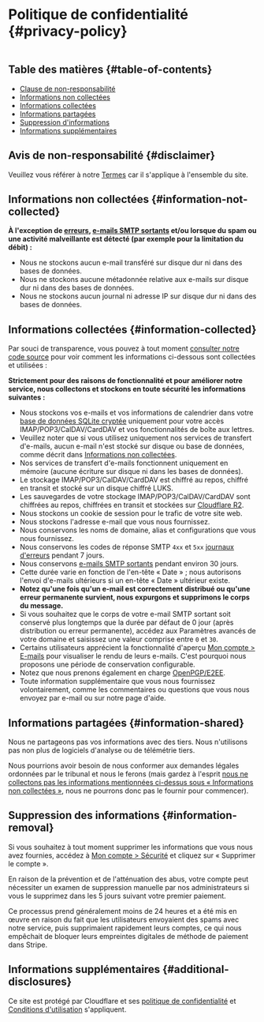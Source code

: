 # Politique de confidentialité {#privacy-policy}

<img loading="lazy" src="/img/articles/privacy.webp" alt="" class="rounded-lg" />

## Table des matières {#table-of-contents}

* [Clause de non-responsabilité](#disclaimer)
* [Informations non collectées](#information-not-collected)
* [Informations collectées](#information-collected)
* [Informations partagées](#information-shared)
* [Suppression d'informations](#information-removal)
* [Informations supplémentaires](#additional-disclosures)

## Avis de non-responsabilité {#disclaimer}

Veuillez vous référer à notre [Termes](/terms) car il s'applique à l'ensemble du site.

## Informations non collectées {#information-not-collected}

**À l'exception de [erreurs](/faq#do-you-store-error-logs), [e-mails SMTP sortants](/faq#do-you-support-sending-email-with-smtp) et/ou lorsque du spam ou une activité malveillante est détecté (par exemple pour la limitation du débit) :**

* Nous ne stockons aucun e-mail transféré sur disque dur ni dans des bases de données.
* Nous ne stockons aucune métadonnée relative aux e-mails sur disque dur ni dans des bases de données.
* Nous ne stockons aucun journal ni adresse IP sur disque dur ni dans des bases de données.

## Informations collectées {#information-collected}

Par souci de transparence, vous pouvez à tout moment <a href="https://github.com/forwardemail" target="_blank" rel="noopener noreferrer">consulter notre code source</a> pour voir comment les informations ci-dessous sont collectées et utilisées :

**Strictement pour des raisons de fonctionnalité et pour améliorer notre service, nous collectons et stockons en toute sécurité les informations suivantes :**

* Nous stockons vos e-mails et vos informations de calendrier dans votre [base de données SQLite cryptée](/blog/docs/best-quantum-safe-encrypted-email-service) uniquement pour votre accès IMAP/POP3/CalDAV/CardDAV et vos fonctionnalités de boîte aux lettres.
* Veuillez noter que si vous utilisez uniquement nos services de transfert d'e-mails, aucun e-mail n'est stocké sur disque ou base de données, comme décrit dans [Informations non collectées](#information-not-collected).
* Nos services de transfert d'e-mails fonctionnent uniquement en mémoire (aucune écriture sur disque ni dans les bases de données).
* Le stockage IMAP/POP3/CalDAV/CardDAV est chiffré au repos, chiffré en transit et stocké sur un disque chiffré LUKS.
* Les sauvegardes de votre stockage IMAP/POP3/CalDAV/CardDAV sont chiffrées au repos, chiffrées en transit et stockées sur [Cloudflare R2](https://www.cloudflare.com/developer-platform/r2/).
* Nous stockons un cookie de session pour le trafic de votre site web.
* Nous stockons l'adresse e-mail que vous nous fournissez.
* Nous conservons les noms de domaine, alias et configurations que vous nous fournissez.
* Nous conservons les codes de réponse SMTP `4xx` et `5xx` [journaux d'erreurs](/faq#do-you-store-error-logs) pendant 7 jours.
* Nous conservons [e-mails SMTP sortants](/faq#do-you-support-sending-email-with-smtp) pendant environ 30 jours.
* Cette durée varie en fonction de l'en-tête « Date » ; nous autorisons l'envoi d'e-mails ultérieurs si un en-tête « Date » ultérieur existe.
* **Notez qu'une fois qu'un e-mail est correctement distribué ou qu'une erreur permanente survient, nous expurgons et supprimons le corps du message.**
* Si vous souhaitez que le corps de votre e-mail SMTP sortant soit conservé plus longtemps que la durée par défaut de 0 jour (après distribution ou erreur permanente), accédez aux Paramètres avancés de votre domaine et saisissez une valeur comprise entre `0` et `30`.
* Certains utilisateurs apprécient la fonctionnalité d'aperçu [Mon compte > E-mails](/my-account/emails) pour visualiser le rendu de leurs e-mails. C'est pourquoi nous proposons une période de conservation configurable.
* Notez que nous prenons également en charge [OpenPGP/E2EE](/faq#do-you-support-openpgpmime-end-to-end-encryption-e2ee-and-web-key-directory-wkd).
* Toute information supplémentaire que vous nous fournissez volontairement, comme les commentaires ou questions que vous nous envoyez par e-mail ou sur notre page d'aide.

## Informations partagées {#information-shared}

Nous ne partageons pas vos informations avec des tiers. Nous n'utilisons pas non plus de logiciels d'analyse ou de télémétrie tiers.

Nous pourrions avoir besoin de nous conformer aux demandes légales ordonnées par le tribunal et nous le ferons (mais gardez à l'esprit [nous ne collectons pas les informations mentionnées ci-dessus sous « Informations non collectées »](#information-not-collected), nous ne pourrons donc pas le fournir pour commencer).

## Suppression des informations {#information-removal}

Si vous souhaitez à tout moment supprimer les informations que vous nous avez fournies, accédez à <a href="/my-account/security">Mon compte > Sécurité</a> et cliquez sur « Supprimer le compte ».

En raison de la prévention et de l'atténuation des abus, votre compte peut nécessiter un examen de suppression manuelle par nos administrateurs si vous le supprimez dans les 5 jours suivant votre premier paiement.

Ce processus prend généralement moins de 24 heures et a été mis en œuvre en raison du fait que les utilisateurs envoyaient des spams avec notre service, puis supprimaient rapidement leurs comptes, ce qui nous empêchait de bloquer leurs empreintes digitales de méthode de paiement dans Stripe.

## Informations supplémentaires {#additional-disclosures}

Ce site est protégé par Cloudflare et ses [politique de confidentialité](https://www.cloudflare.com/privacypolicy/) et [Conditions d'utilisation](https://www.cloudflare.com/website-terms/) s'appliquent.